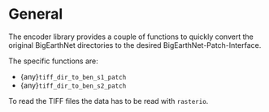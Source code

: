 # General

The encoder library provides a couple of functions to quickly convert the original BigEarthNet directories to the desired BigEarthNet-Patch-Interface.

The specific functions are:
- {any}`tiff_dir_to_ben_s1_patch`
- {any}`tiff_dir_to_ben_s2_patch`

To read the TIFF files the data has to be read with `rasterio`.
